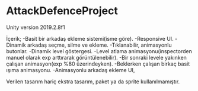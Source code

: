 # AttackDefenceProject
 
Unity version 2019.2.8f1


İçerik;
-Basit bir arkadaş ekleme sistemi(isme göre).
-Responsive UI.
-Dinamik arkadaş seçme, silme ve ekleme.
-Tıklanabilir, animasyonlu butonlar.
-Dinamik level göstergesi.
-Level atlama animasyonu(inspectorden manuel olarak exp arttırarak görüntülenebilir).
-Bir sonraki levele yakınken çalışan animasyon(exp %80 üzerindeyken).
-Beklerken çalışan birkaç basit ışıma animasyonu.
-Animasyonlu arkadaş ekleme UI,

Verilen tasarım hariç ekstra tasarım, paket ya da sprite kullanılmamıştır. 
